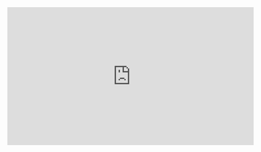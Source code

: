 <IFRAME WIDTH="560" height="315" SRC="https://www.youtube.com/watch?v=zbBtfXkA7js" FRAMEBORDER="0" ALLOWFULLSCREEN></IFRAME>
